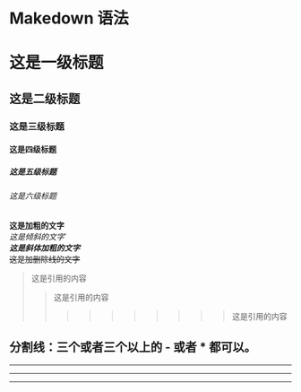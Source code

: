 # Makedown 语法

# 这是一级标题
## 这是二级标题
### 这是三级标题
#### 这是四级标题
##### 这是五级标题
###### 这是六级标题


**这是加粗的文字**  
*这是倾斜的文字*`  
***这是斜体加粗的文字***  
~~这是加删除线的文字~~  


>这是引用的内容  
>>这是引用的内容  
>>>>>>>>>>这是引用的内容  


分割线：三个或者三个以上的 - 或者 * 都可以。
---
----
***
*****


